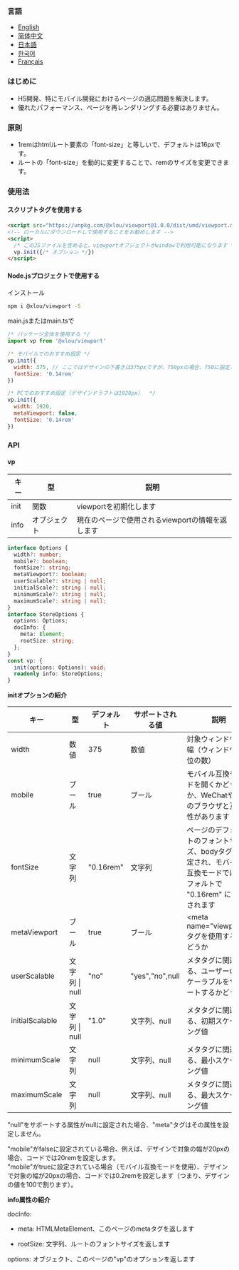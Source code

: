 ### 言語

* [English](https://github.com/omlou/viewport#readme)
* [简体中文](https://github.com/omlou/viewport/blob/master/public/md/readme-zh.md)
* [日本語](https://github.com/omlou/viewport/blob/master/public/md/readme-ja.md)
* [한국어](https://github.com/omlou/viewport/blob/master/public/md/readme-ko.md)
* [Français](https://github.com/omlou/viewport/blob/master/public/md/readme-fr.md)

### はじめに

* H5開発、特にモバイル開発におけるページの適応問題を解決します。
* 優れたパフォーマンス、ページを再レンダリングする必要はありません。

### 原則

* 1remはhtmlルート要素の「font-size」と等しいで、デフォルトは16pxです。
* ルートの「font-size」を動的に変更することで、remのサイズを変更できます。

### 使用法

#### スクリプトタグを使用する

```html
<script src="https://unpkg.com/@xlou/viewport@1.0.0/dist/umd/viewport.min.js"></script>
<!-- ローカルにダウンロードして使用することをお勧めします -->
<script>
  /* このJSファイルを含めると、viewportオブジェクトがwindowで利用可能になります */
  vp.init({/* オプション */})
</script>
```

#### Node.jsプロジェクトで使用する

インストール

```bash
npm i @xlou/viewport -S
```

main.jsまたはmain.tsで

```javascript
/* パッケージ全体を使用する */
import vp from '@xlou/viewport'

/* モバイルでのおすすめ設定 */
vp.init({
  width: 375, // ここではデザインの下書きは375pxですが、750pxの場合、750に設定してください
  fontSize: '0.14rem'
})

/* PCでのおすすめ設定（デザインドラフトは1920px）  */
vp.init({
  width: 1920,
  metaViewport: false,
  fontSize: '0.14rem'
})
```

### API

#### vp

|キー|型|説明|
|----|----|----|
|init|関数|viewportを初期化します|
|info|オブジェクト|現在のページで使用されるviewportの情報を返します|

```typescript
interface Options {
  width?: number;
  mobile?: boolean;
  fontSize?: string;
  metaViewport?: boolean;
  userScalable?: string | null;
  initialScale?: string | null;
  minimumScale?: string | null;
  maximumScale?: string | null;
}
interface StoreOptions {
  options: Options;
  docInfo: {
    meta: Element;
    rootSize: string;
  };
}
const vp: {
  init(options: Options): void;
  readonly info: StoreOptions;
}
```

**initオプションの紹介**

|キー|型|デフォルト|サポートされる値|説明|
|----|----|----|----|----|
|width|数値|375|数値|対象ウィンドウの幅（ウィンドウ単位の数）|
|mobile|ブール|true|ブール|モバイル互換モードを開くかどうか、WeChatやQQのブラウザと互換性があります|
|fontSize|文字列|"0.16rem"|文字列|ページのデフォルトのフォントサイズ、bodyタグに設定され、モバイル互換モードではデフォルトで "0.16rem" に設定されます|
|metaViewport|ブール|true|ブール|\<meta name="viewport">タグを使用するかどうか|
|userScalable|文字列 \| null|"no"|"yes","no",null|メタタグに関連する、ユーザーのスケーラブルをサポートするかどうか|
|initialScalable|文字列 \| null|"1.0"|文字列、null|メタタグに関連する、初期スケーリング値|
|minimumScale|文字列|null|文字列、null|メタタグに関連する、最小スケーリング値|
|maximumScale|文字列|null|文字列、null|メタタグに関連する、最大スケーリング値|

"null"をサポートする属性がnullに設定された場合、"meta"タグはその属性を設定しません。

"mobile"がfalseに設定されている場合、例えば、デザインで対象の幅が20pxの場合、コードでは20remを設定します。  
"mobile"がtrueに設定されている場合（モバイル互換モードを使用）、デザインで対象の幅が20pxの場合、コードでは0.2remを設定します（つまり、デザインの値を100で割ります）。

**info属性の紹介**

docInfo:

* meta: HTMLMetaElement、このページのmetaタグを返します

* rootSize: 文字列、ルートのフォントサイズを返します

options: オブジェクト、このページの"vp"のオプションを返します